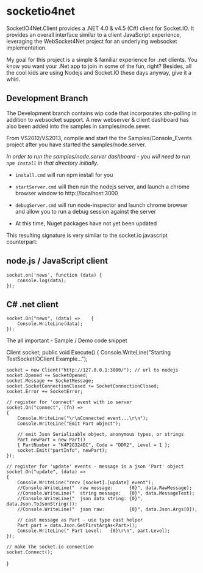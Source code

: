 socketio4net
============

SocketIO4Net.Client provides a .NET 4.0 &amp; v4.5 (C#) client for Socket.IO.  It provides an overall interface similar to a client JavaScript experience, leveraging the WebSocket4Net project for an underlying websocket implementation.

My goal for this project is a simple & familiar experience for .net clients.  You know you want your .Net app to join in some of the fun, right?  Besides, all the cool kids are using Nodejs and Socket.IO these days anyway, give it a whirl.

## Development Branch

The Development branch contains wip code that incorporates xhr-polling in addition to websocket support.  A new webserver & client dashboard has also been added into the samples in samples/node.sever.

From VS2012/VS2013, compile and start the the Samples/Console_Events project after you have started the samples/node.server.

*In order to run the samples/node.server dashboard - you will need to run `npm install` in that directory initially.*

* `install.cmd` will run npm install for you
* `startServer.cmd` will then run the nodejs server, and launch a chrome browser window to http://localhost:3000
* `debugServer.cmd` will run node-inspector and launch chrome browser and allow you to run a debug session against the server

* At this time, Nuget packages have not yet been updated

This resulting signature is very similar to the socket.io javascript counterpart:

## node.js / JavaScript client
````
socket.on('news', function (data) {
    console.log(data);
});
````
## C# .net client
````
socket.On("news", (data) =>    {
    Console.WriteLine(data);
});
````
The all important - Sample / Demo code snippet 

Client socket;
public void Execute()
{
    Console.WriteLine("Starting TestSocketIOClient Example...");

    socket = new Client("http://127.0.0.1:3000/"); // url to nodejs 
    socket.Opened += SocketOpened;
    socket.Message += SocketMessage;
    socket.SocketConnectionClosed += SocketConnectionClosed;
    socket.Error += SocketError;
            
    // register for 'connect' event with io server
    socket.On("connect", (fn) =>
    {
        Console.WriteLine("\r\nConnected event...\r\n");
        Console.WriteLine("Emit Part object");

        // emit Json Serializable object, anonymous types, or strings
        Part newPart = new Part() 
        { PartNumber = "K4P2G324EC", Code = "DDR2", Level = 1 };
        socket.Emit("partInfo", newPart);
    });

    // register for 'update' events - message is a json 'Part' object
    socket.On("update", (data) =>
    {
        Console.WriteLine("recv [socket].[update] event");
        //Console.WriteLine("  raw message:      {0}", data.RawMessage);
        //Console.WriteLine("  string message:   {0}", data.MessageText);
        //Console.WriteLine("  json data string: {0}", data.Json.ToJsonString());
        //Console.WriteLine("  json raw:         {0}", data.Json.Args[0]);
                
        // cast message as Part - use type cast helper
        Part part = data.Json.GetFirstArgAs<Part>();
        Console.WriteLine(" Part Level:   {0}\r\n", part.Level);
    });

    // make the socket.io connection
    socket.Connect();
}

